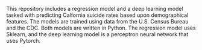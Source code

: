 This repository includes a regression model and a deep learning model tasked with predicting Calfornia suicide rates based upon demographical features. The models are trained using data from the U.S. Census Bureau and the CDC. Both models are written in Python. The regression model uses Sklearn, and the deep learning model is a perceptron neural network that uses Pytorch. 
